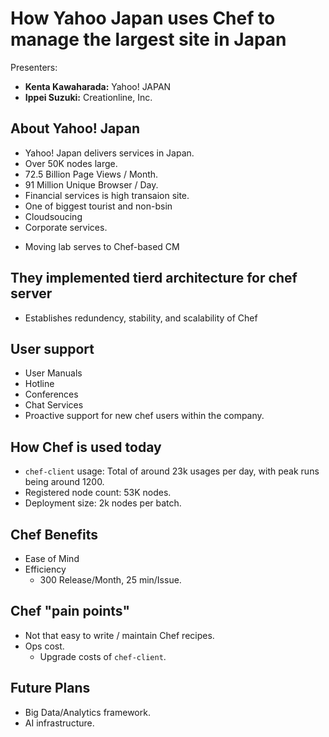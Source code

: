 # How Yahoo Japan uses Chef to manage the largest site in Japan
Presenters:
 * **Kenta Kawaharada:** Yahoo! JAPAN
 * **Ippei Suzuki:** Creationline, Inc.


## About Yahoo! Japan
 * Yahoo! Japan delivers services in Japan.
 * Over 50K nodes large.
 * 72.5 Billion Page Views / Month.
 * 91 Million Unique Browser / Day.
 * Financial services is high transaion site.
 * One of biggest tourist and non-bsin
 * Cloudsoucing
 * Corporate services.
 + Moving lab serves to Chef-based CM


## They implemented tierd architecture for chef server
 * Establishes redundency, stability, and scalability of Chef
 
## User support
 * User Manuals
 * Hotline
 * Conferences
 * Chat Services
 * Proactive support for new chef users within the company.


## How Chef is used today
 * `chef-client` usage: Total of around 23k usages per day, with peak runs being around 1200.
 * Registered node count: 53K nodes.
 * Deployment size: 2k nodes per batch.

## Chef Benefits
 * Ease of Mind
 * Efficiency
   + 300 Release/Month, 25 min/Issue.

## Chef "pain points"
 * Not that easy to write / maintain Chef recipes.
 * Ops cost.
   + Upgrade costs of `chef-client`.

## Future Plans
 * Big Data/Analytics framework.
 * AI infrastructure.
